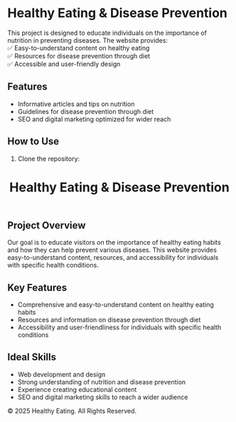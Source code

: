 # Healthy Eating & Disease Prevention  

This project is designed to educate individuals on the importance of nutrition in preventing diseases. The website provides:  
✅ Easy-to-understand content on healthy eating  
✅ Resources for disease prevention through diet  
✅ Accessible and user-friendly design  

## Features  
- Informative articles and tips on nutrition  
- Guidelines for disease prevention through diet  
- SEO and digital marketing optimized for wider reach  

## How to Use  
1. Clone the repository:
<!DOCTYPE html><html lang="en">
<head>
    <meta charset="UTF-8">
    <meta name="viewport" content="width=device-width, initial-scale=1.0">
    <title>Healthy Eating & Disease Prevention</title>
    <link rel="stylesheet" href="styles.css">
</head>
<body>
    <header>
        <h1>Healthy Eating & Disease Prevention</h1>
    </header>
    <div class="container">
        <h2>Project Overview</h2>
        <p>Our goal is to educate visitors on the importance of healthy eating habits and how they can help prevent various diseases. This website provides easy-to-understand content, resources, and accessibility for individuals with specific health conditions.</p>
    </div>
    <div class="container">
        <h2>Key Features</h2>
        <ul>
            <li>Comprehensive and easy-to-understand content on healthy eating habits</li>
            <li>Resources and information on disease prevention through diet</li>
            <li>Accessibility and user-friendliness for individuals with specific health conditions</li>
        </ul>
    </div>
    <div class="container">
        <h2>Ideal Skills</h2>
        <ul>
            <li>Web development and design</li>
            <li>Strong understanding of nutrition and disease prevention</li>
            <li>Experience creating educational content</li>
            <li>SEO and digital marketing skills to reach a wider audience</li>
        </ul>
    </div>
    <div class="footer">
        <p>&copy; 2025 Healthy Eating. All Rights Reserved.</p>
    </div>
</body>
</html>   
